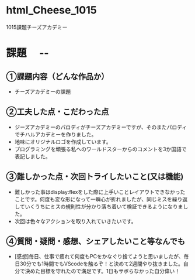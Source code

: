 # html_Cheese_1015
1015課題チーズアカデミー
# 課題　 --

## ①課題内容（どんな作品か）
- チーズアカデミーの課題

## ②工夫した点・こだわった点
- ジーズアカデミーのパロディがチーズアカデミーですが、そのまたパロディでチハルアカデミーを作りました。
- 地味にオリジナルロゴを作成しています。
- プログラミングを頑張る私へのワールドスターからのコメントを3か国語で表記しました。

## ③難しかった点・次回トライしたいこと(又は機能)
- 難しかった事はdisplay:flexをした際に上手いことレイアウトできなかったことです。何度も変な形になって一瞬心が折れましたが、同じミスを繰り返していくうちにミスの規則性が分かり落ち着いて検証できるようになりました。
- 次回は色々なアクションを取り入れていきたいです。

## ④質問・疑問・感想、シェアしたいこと等なんでも
- [感想]毎日、仕事で疲れて何度もPCをかなぐり捨てようと思いましたが、毎日30分でも1時間でもVScodeを触るぞ！と決めて2週間やり抜きました。自分で決めた目標を守れたので満足です。1日もサボらなかった自分偉い！
